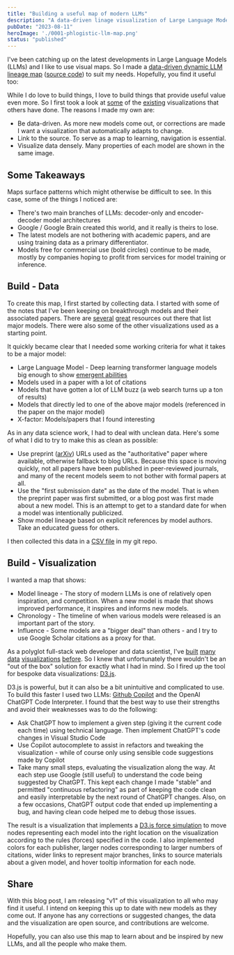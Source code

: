 ```yaml
---
title: "Building a useful map of modern LLMs"
description: "A data-driven linage visualization of Large Language Models, written in an AI-assisted manner using D3.js"
pubDate: "2023-08-11"
heroImage: './0001-phlogistic-llm-map.png'
status: "published"
---
```


I've been catching up on the latest developments in Large Language Models (LLMs)
and I like to use visual maps.  So I made a 
[data-driven dynamic LLM lineage map](https://phlogisticfugu.github.io/phlogistic-llm-map/)
([source code](https://github.com/phlogisticfugu/phlogistic-llm-map))
to suit my needs.  Hopefully, you find it useful too:

While I do love to build things, I love to build things that provide useful value even more. So I first took a look at
[some](https://arxiv.org/abs/2303.18223) of the
[existing](https://github.com/Mooler0410/LLMsPracticalGuide)
visualizations that others have done.  The reasons I made my own are:

- Be data-driven.  As more new models come out, or corrections are made I want a visualization that automatically adapts to change.
- Link to the source.  To serve as a map to learning, navigation is essential.
- Visualize data densely.  Many properties of each model are shown in the same image.

## Some Takeaways

Maps surface patterns which might otherwise be difficult to see.  In this case, some of the things I noticed are:

- There's two main branches of LLMs: decoder-only and encoder-decoder model architectures
- Google / Google Brain created this world, and it really is theirs to lose.
- The latest models are not bothering with academic papers, and are using training data as a primary differentiator.
- Models free for commercial use (bold circles) continue to be made, mostly by companies hoping to profit from services for model training or inference.

## Build - Data

To create this map, I first started by collecting data.  I started with some of the notes that I've been keeping on
breakthrough models and their associated papers.  There are
[several](https://a16z.com/2023/05/25/ai-canon/#section--6)
[great](https://crfm.stanford.edu/helm/latest/)
resources out there that list major models.  There were also some of the other visualizations used as a starting point.

It quickly became clear that I needed some working criteria for what it takes to be a major model:

- Large Language Model - Deep learning transformer language models big enough to show [emergent abilities](https://arxiv.org/abs/2206.07682)
- Models used in a paper with a lot of citations
- Models that have gotten a lot of LLM buzz (a web search turns up a ton of results)
- Models that directly led to one of the above major models (referenced in the paper on the major model)
- X-factor: Models/papers that I found interesting

As in any data science work, I had to deal with unclean data.  Here's some of what I did to try to make this as clean as possible:

- Use preprint ([arXiv](https://arxiv.org/)) URLs used as the "authoritative" paper where available, otherwise fallback to blog URLs. Because this space is moving quickly, not all papers have been published in peer-reviewed journals, and many of the recent models seem to not bother with formal papers at all.
- Use the "first submission date" as the date of the model.  That is when the preprint paper was first submitted, or a blog post was first made about a new model.  This is an attempt to get to a standard date for when a model was intentionally publicized.
- Show model lineage based on explicit references by model authors.  Take an educated guess for others.

I then collected this data in a [CSV file](https://github.com/phlogisticfugu/phlogistic-llm-map/blob/main/models.csv) in my git repo.

## Build - Visualization

I wanted a map that shows:

- Model lineage - The story of modern LLMs is one of relatively open inspiration, and competition.  When a new model is made that shows improved performance, it inspires and informs new models.
- Chronology - The timeline of when various models were released is an important part of the story.
- Influence - Some models are a "bigger deal" than others - and I try to use Google Scholar citations as a proxy for that.

As a polyglot full-stack web developer and data scientist, I've
[built](https://ggplot2.tidyverse.org/)
[many](https://plotly.com/javascript/)
[data](https://www.highcharts.com/demo)
[visualizations](https://matplotlib.org/)
[before](https://www.chartjs.org/). So I knew that unfortunately there wouldn't be an "out of the box" solution for exactly what I had in mind.  So I
fired up the tool for bespoke data visualizations: [D3.js](https://d3js.org/).

D3.js is powerful, but it can also be a bit unintuitive and complicated to use.  To build this faster
I used two LLMs: [Github Copilot](https://github.com/features/copilot) and the OpenAI ChatGPT Code Interpreter.  I found that the best way to use their strengths
and avoid their weaknesses was to do the following:

- Ask ChatGPT how to implement a given step (giving it the current code each time) using technical language.  Then implement ChatGPT's code changes in Visual Studio Code
- Use Copilot autocomplete to assist in refactors and tweaking the visualization - while of course only using sensible code suggestions made by Copilot
- Take many small steps, evaluating the visualization along the way.  At each step use Google (still useful) to understand the code being suggested by ChatGPT. This kept each change I made "stable" and permitted "continuous refactoring" as part of keeping the code clean and easily interpretable by the next round of ChatGPT changes. Also, on a few occasions, ChatGPT output code that ended up implementing a bug, and having clean code helped me to debug those issues.

The result is a visualization that implements a [D3.js force simulation](https://d3js.org/d3-force/simulation) to move nodes representing each model into the right location on the visualization according to the rules (forces) specified in the code.  I also implemented colors for each publisher, larger nodes corresponding to larger numbers of citations, wider links to
represent major branches, links to source materials about a given model, and hover tooltip information for each node.

## Share

With this blog post, I am releasing "v1" of this visualization to all who may find it useful.  I intend on keeping this up to date with new models as they come out.  If anyone has any
corrections or suggested changes, the data and the visualization are open source, and contributions are welcome.

Hopefully, you can also use this map to learn about and be inspired by new LLMs, and all the people who make them.

